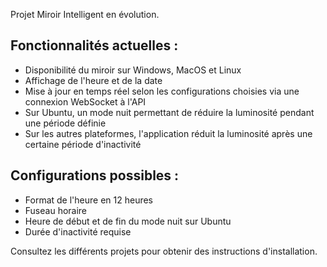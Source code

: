 Projet Miroir Intelligent en évolution.

## Fonctionnalités actuelles :
- Disponibilité du miroir sur Windows, MacOS et Linux
- Affichage de l'heure et de la date
- Mise à jour en temps réel selon les configurations choisies via une connexion WebSocket à l'API
- Sur Ubuntu, un mode nuit permettant de réduire la luminosité pendant une période définie
- Sur les autres plateformes, l'application réduit la luminosité après une certaine période d'inactivité

## Configurations possibles :
- Format de l'heure en 12 heures
- Fuseau horaire
- Heure de début et de fin du mode nuit sur Ubuntu
- Durée d'inactivité requise

Consultez les différents projets pour obtenir des instructions d'installation.